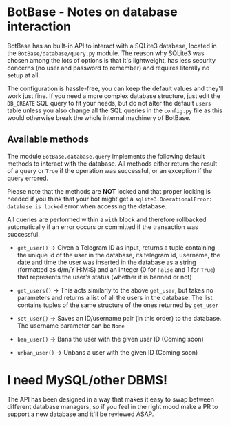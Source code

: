 # BotBase - Notes on database interaction

BotBase has an built-in API to interact with a SQLite3 database, located in the
`BotBase/database/query.py` module. The reason why SQLite3 was chosen among the
lots of options is that it's lightweight, has less security concerns (no user
and password to remember) and requires literally no setup at all.

The configuration is hassle-free, you can keep the default values and they'll
work just fine. If you need a more complex database structure, just edit
the `DB_CREATE` SQL query to fit your needs, but do not alter the default
`users` table unless you also change all the SQL queries in the `config.py`
file as this would otherwise break the whole internal machinery of BotBase.

## Available methods

The module `BotBase.database.query` implements the following default methods
to interact with the database. All methods either return the result of a query
or `True` if the operation was successful, or an exception if the query errored.

Please note that the methods are **NOT** locked and that proper locking is
needed if you think that your bot might get a `sqlite3.OoerationalError: database
is locked` error when accessing the database.

All queries are performed within a `with` block and therefore rollbacked
automatically if an error occurs or committed if the transaction was successful.

- `get_user()` -> Given a Telegram ID as input, returns a tuple containing
the unique id of the user in the database, its telegram id, username,
the date and time the user was inserted in the database as a string
(formatted as d/m/Y H:M:S) and an integer (0 for `False` and 1 for `True`)
that represents the user's status (whether it is banned or not)

- `get_users()` -> This acts similarly to the above `get_user`, but takes
no parameters and returns a list of all the users in the database. The
list contains tuples of the same structure of the ones returned by `get_user`

- `set_user()` -> Saves an ID/username pair (in this order)
to the database. The username parameter can be `None`

- `ban_user()` -> Bans the user with the given user ID (Coming soon)

- `unban_user()` -> Unbans a user with the given ID (Coming soon)

# I need MySQL/other DBMS!

The API has been designed in a way that makes it easy to swap between different
database managers, so if you feel in the right mood make a PR to support a new
database and it'll be reviewed ASAP.

